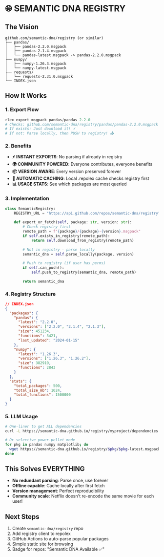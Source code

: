 # 🌐 SEMANTIC DNA REGISTRY 

## The Vision

```
github.com/semantic-dna/registry (or similar)
├── pandas/
│   ├── pandas-2.2.0.msgpack
│   ├── pandas-2.1.4.msgpack
│   └── pandas-latest.msgpack -> pandas-2.2.0.msgpack
├── numpy/
│   ├── numpy-1.26.3.msgpack
│   └── numpy-latest.msgpack
├── requests/
│   └── requests-2.31.0.msgpack
└── INDEX.json
```

## How It Works

### 1. Export Flow
```python
rlex export msgpack pandas/pandas 2.2.0
# Checks: github.com/semantic-dna/registry/pandas/pandas-2.2.0.msgpack
# If exists: Just download it! ⚡
# If not: Parse locally, then PUSH to registry! 📤
```

### 2. Benefits

- **⚡ INSTANT EXPORTS**: No parsing if already in registry
- **🌍 COMMUNITY POWERED**: Everyone contributes, everyone benefits  
- **📦 VERSION AWARE**: Every version preserved forever
- **🔄 AUTOMATIC CACHING**: Local .repolex cache checks registry first
- **📊 USAGE STATS**: See which packages are most queried

### 3. Implementation

```python
class SemanticRegistry:
    REGISTRY_URL = "https://api.github.com/repos/semantic-dna/registry"
    
    def export_or_fetch(self, package: str, version: str):
        # Check registry first
        remote_path = f"{package}/{package}-{version}.msgpack"
        if self.exists_in_registry(remote_path):
            return self.download_from_registry(remote_path)
        
        # Not in registry - parse locally
        semantic_dna = self.parse_locally(package, version)
        
        # Push to registry (if user has perms)
        if self.can_push():
            self.push_to_registry(semantic_dna, remote_path)
            
        return semantic_dna
```

### 4. Registry Structure

```json
// INDEX.json
{
  "packages": {
    "pandas": {
      "latest": "2.2.0",
      "versions": ["2.2.0", "2.1.4", "2.1.3"],
      "size": 451234,
      "functions": 3421,
      "last_updated": "2024-01-15"
    },
    "numpy": {
      "latest": "1.26.3",
      "versions": ["1.26.3", "1.26.2"],
      "size": 382910,
      "functions": 2843
    }
  },
  "stats": {
    "total_packages": 500,
    "total_size_mb": 1024,
    "total_functions": 1500000
  }
}
```

### 5. LLM Usage

```bash
# One-liner to get ALL dependencies
curl -L https://semantic-dna.github.io/registry/myproject/dependencies.tar.gz | tar -xz

# Or selective power-pellet mode
for pkg in pandas numpy matplotlib; do
  wget https://semantic-dna.github.io/registry/$pkg/$pkg-latest.msgpack
done
```

## This Solves EVERYTHING

- **No redundant parsing**: Parse once, use forever
- **Offline capable**: Cache locally after first fetch
- **Version management**: Perfect reproducibility
- **Community scale**: Netflix doesn't re-encode the same movie for each user!

## Next Steps

1. Create `semantic-dna/registry` repo
2. Add registry client to repolex
3. GitHub Actions to auto-parse popular packages
4. Simple static site for browsing
5. Badge for repos: "Semantic DNA Available ✅"